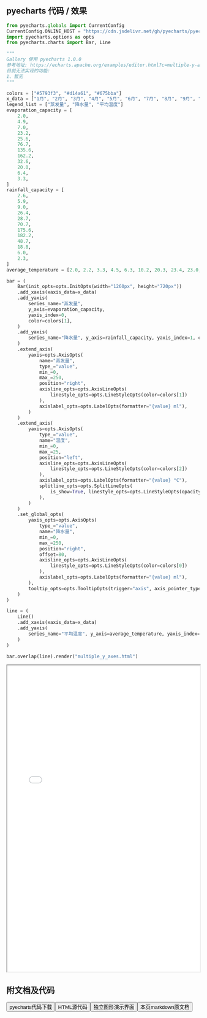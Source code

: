 
## pyecharts 代码 / 效果

```python
from pyecharts.globals import CurrentConfig
CurrentConfig.ONLINE_HOST = "https://cdn.jsdelivr.net/gh/pyecharts/pyecharts-assets@latest/assets/"
import pyecharts.options as opts
from pyecharts.charts import Bar, Line

"""
Gallery 使用 pyecharts 1.0.0
参考地址: https://echarts.apache.org/examples/editor.html?c=multiple-y-axis
目前无法实现的功能:
1、暂无
"""

colors = ["#5793f3", "#d14a61", "#675bba"]
x_data = ["1月", "2月", "3月", "4月", "5月", "6月", "7月", "8月", "9月", "10月", "11月", "12月"]
legend_list = ["蒸发量", "降水量", "平均温度"]
evaporation_capacity = [
    2.0,
    4.9,
    7.0,
    23.2,
    25.6,
    76.7,
    135.6,
    162.2,
    32.6,
    20.0,
    6.4,
    3.3,
]
rainfall_capacity = [
    2.6,
    5.9,
    9.0,
    26.4,
    28.7,
    70.7,
    175.6,
    182.2,
    48.7,
    18.8,
    6.0,
    2.3,
]
average_temperature = [2.0, 2.2, 3.3, 4.5, 6.3, 10.2, 20.3, 23.4, 23.0, 16.5, 12.0, 6.2]

bar = (
    Bar(init_opts=opts.InitOpts(width="1260px", height="720px"))
    .add_xaxis(xaxis_data=x_data)
    .add_yaxis(
        series_name="蒸发量",
        y_axis=evaporation_capacity,
        yaxis_index=0,
        color=colors[1],
    )
    .add_yaxis(
        series_name="降水量", y_axis=rainfall_capacity, yaxis_index=1, color=colors[0]
    )
    .extend_axis(
        yaxis=opts.AxisOpts(
            name="蒸发量",
            type_="value",
            min_=0,
            max_=250,
            position="right",
            axisline_opts=opts.AxisLineOpts(
                linestyle_opts=opts.LineStyleOpts(color=colors[1])
            ),
            axislabel_opts=opts.LabelOpts(formatter="{value} ml"),
        )
    )
    .extend_axis(
        yaxis=opts.AxisOpts(
            type_="value",
            name="温度",
            min_=0,
            max_=25,
            position="left",
            axisline_opts=opts.AxisLineOpts(
                linestyle_opts=opts.LineStyleOpts(color=colors[2])
            ),
            axislabel_opts=opts.LabelOpts(formatter="{value} °C"),
            splitline_opts=opts.SplitLineOpts(
                is_show=True, linestyle_opts=opts.LineStyleOpts(opacity=1)
            ),
        )
    )
    .set_global_opts(
        yaxis_opts=opts.AxisOpts(
            type_="value",
            name="降水量",
            min_=0,
            max_=250,
            position="right",
            offset=80,
            axisline_opts=opts.AxisLineOpts(
                linestyle_opts=opts.LineStyleOpts(color=colors[0])
            ),
            axislabel_opts=opts.LabelOpts(formatter="{value} ml"),
        ),
        tooltip_opts=opts.TooltipOpts(trigger="axis", axis_pointer_type="cross"),
    )
)

line = (
    Line()
    .add_xaxis(xaxis_data=x_data)
    .add_yaxis(
        series_name="平均温度", y_axis=average_temperature, yaxis_index=2, color=colors[2]
    )
)

bar.overlap(line).render("multiple_y_axes.html")
```

<iframe width="100%" height="800px" src="/pyecharts/Bar/multiple_y_axes.html"></iframe>

## 附文档及代码

<a href="https://cdn.jsdelivr.net/gh/wfy-belief/python/docs/pyecharts/Bar/multiple_y_axes.py"><button class="mybutton">pyecharts代码下载</button></a><a href="https://cdn.jsdelivr.net/gh/wfy-belief/python/docs/pyecharts/Bar/multiple_y_axes.html"><button class="mybutton">HTML源代码</button></a><a href="https://python.wfyblog.cn/pyecharts/Bar/multiple_y_axes.html"><button class="mybutton">独立图形演示界面</button></a><a href="https://cdn.jsdelivr.net/gh/wfy-belief/python/docs/pyecharts/Bar/multiple_y_axes.md"><button class="mybutton">本页markdown原文档</button></a>